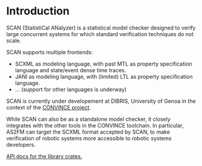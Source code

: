 # Introduction

SCAN (StatistiCal ANalyzer) is a statistical model checker
designed to verify large concurrent systems
for which standard verification techniques do not scale.

SCAN supports multiple frontends:
- SCXML as modeling language, with past MTL as property specification language and state/event dense time traces.
- JANI as modeling language, with (limited) LTL as property specification language.
- ... (support for other languages is underway)

SCAN is currently under developement at DIBRIS, University of Genoa
in the context of the [CONVINCE project](https://convince-project.eu/).

While SCAN can also be as a standalone model checker,
it closely integrates with the other tools in the CONVINCE toolchain.
In particular, AS2FM can target the SCXML format accepted by SCAN,
to make verification of robotic systems more accessible to robotic systems developers.

<a href="crates/scan/index.html">API docs for the library crates.</a>
